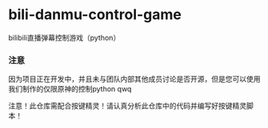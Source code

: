 # bili-danmu-control-game
bilibili直播弹幕控制游戏（python）

### 注意
因为项目正在开发中，并且未与团队内部其他成员讨论是否开源，但是您可以使用我们制作的仅限原神的控制python qwq

注意！此仓库需配合按键精灵！请认真分析此仓库中的代码并编写好按键精灵脚本！
